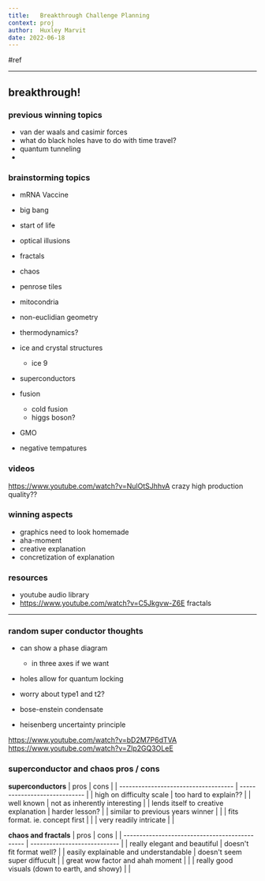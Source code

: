 ```yaml
---
title:   Breakthrough Challenge Planning
context: proj
author:  Huxley Marvit
date: 2022-06-18
---
```


#ref

***

## breakthrough!

### previous winning topics
- van der waals and casimir forces 
- what do black holes have to do with time travel? 
- quantum tunneling
- 


### brainstorming topics
- mRNA Vaccine
- big bang
- start of life

- optical illusions
- fractals
- chaos
- penrose tiles

- mitocondria
- non-euclidian geometry 
- thermodynamics?

- ice and crystal structures
	- ice 9 
- superconductors
- fusion
	- cold fusion
	 - higgs boson?
- GMO
- negative tempatures

### videos
https://www.youtube.com/watch?v=NulOtSJhhvA crazy high production quality??



### winning aspects
- graphics need to look homemade
- aha-moment 
- creative explanation
- concretization of explanation


### resources
- youtube audio library
- https://www.youtube.com/watch?v=C5Jkgvw-Z6E fractals



***



### random super conductor thoughts
- can show a phase diagram
	- in three axes if we want
- holes allow for quantum locking
- worry about type1 and t2?

- bose-enstein condensate
- heisenberg uncertainty principle










https://www.youtube.com/watch?v=bD2M7P6dTVA
https://www.youtube.com/watch?v=Zlp2GQ3OLeE

### superconductor and chaos pros / cons

**superconductors**
| pros                                 | cons                          |
| ------------------------------------ | ----------------------------- |
| high on difficulty scale             | too hard to explain??         |
| well known                           | not as inherently interesting |
| lends itself to creative explanation | harder lesson?                |
| similar to previous years winner     |                               |
| fits format. ie. concept first       |                               |
| very readily intricate               |                               |

**chaos and fractals**
| pros                                           | cons                         |
| ---------------------------------------------- | ---------------------------- |
| really elegant and beautiful                   | doesn't fit format well?     |
| easily explainable and understandable          | doesn't seem super diffucult | 
| great wow factor and ahah moment               |                              |
| really good visuals (down to earth, and showy) |                              |



















